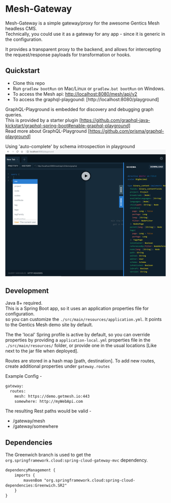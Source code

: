 # Mesh-Gateway  

Mesh-Gateway is a simple gateway/proxy for the awesome Gentics Mesh headless CMS.  
Technically, you could use it as a gateway for any app - since it is generic in the configuration.  

It provides a transparent proxy to the backend, and allows for intercepting the request/response payloads for transformation or hooks.  

## Quickstart  
- Clone this repo
- Run `gradlew bootRun` on Mac/Linux or `gradlew.bat bootRun` on Windows.  
- To access the Mesh api: [http://localhost:8080/mesh/api/v2](http://localhost:8080/gateway/mesh/api/v2)  
- To access the graphql-playgound: [http://localhost:8080/playground]

GraphQL-Playground is embedded for discovery and debugging graph queries.  
This is provided by a starter plugin [https://github.com/graphql-java-kickstart/graphql-spring-boot#enable-graphql-playground]  
Read more about GraphQL-Playground [https://github.com/prisma/graphql-playground]  

Using 'auto-complete' by schema introspection in playground  
![playground](./screenshots/playground.png)  

## Development 
Java 8+ required.  
This is a Spring Boot app, so it uses an application properties file for configuration.  
so you can customize the `./src/main/resources/application.yml`. It points to the Gentics Mesh demo site by default.  

The the 'local' Spring profile is active by default, so you can override properties by providing a `application-local.yml` properties file in the `./src/main/resources/` folder, or provide one in the usual locations [Like next to the jar file when deployed].  

Routes are stored in a hash map [path, destination]. To add new routes, create additional properties under `gateway.routes`  

Example Config - 
```
gateway:
  routes:
    mesh: https://demo.getmesh.io:443
    somewhere: http://myWebApi.com
```  

The resulting Rest paths would be valid -  
- /gateway/mesh
- /gateway/somewhere  

## Dependencies  

The Greenwich branch is used to get the `org.springframework.cloud:spring-cloud-gateway-mvc` dependency.  
```
dependencyManagement {
    imports {
        mavenBom "org.springframework.cloud:spring-cloud-dependencies:Greenwich.SR2"
    }
}
```


